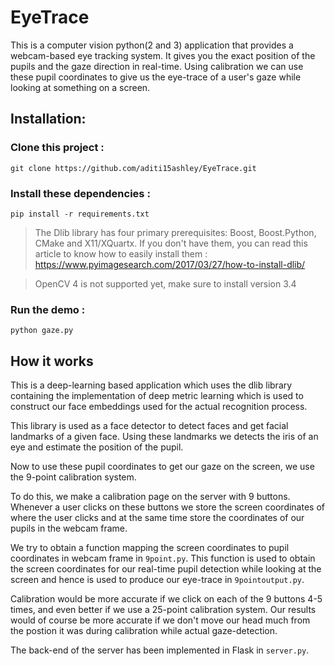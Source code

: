 # EyeTrace

This is a computer vision python(2 and 3) application that provides a webcam-based eye tracking system. It gives you the exact position of the pupils and the gaze direction in real-time. Using calibration we can use these pupil coordinates to give us the eye-trace of a user's gaze while looking at something on a screen. 

## **Installation:** 

### **Clone this project :**

```
git clone https://github.com/aditi15ashley/EyeTrace.git
```

### **Install these dependencies :**

```
pip install -r requirements.txt 
```
> The Dlib library has four primary prerequisites: Boost, Boost.Python, CMake and X11/XQuartx. If you don't have them, you can read this article to know how to easily install them : https://www.pyimagesearch.com/2017/03/27/how-to-install-dlib/

> OpenCV 4 is not supported yet, make sure to install version 3.4

### **Run the demo :**

```
python gaze.py 
```
## How it works

This is a deep-learning based application which uses the dlib library containing the implementation of deep metric learning which is used to construct our face embeddings used for the actual recognition process. 

This library is used as a face detector to detect faces and get facial landmarks of a given face. Using these landmarks we detects the iris of an eye and estimate the position of the pupil. 

Now to use these pupil coordinates to get our gaze on the screen, we use the 9-point calibration system. 

To do this, we make a calibration page on the server with 9 buttons. Whenever a user clicks on these buttons we store the screen coordinates of where the user clicks and at the same time store the coordinates of our pupils in the webcam frame.

We try to obtain a function mapping the screen coordinates to pupil coordinates in webcam frame in `9point.py`. This function is used to obtain the screen coordinates for our real-time pupil detection while looking at the screen and hence is used to produce our eye-trace in `9pointoutput.py`. 

Calibration would be more accurate if we click on each of the 9 buttons 4-5 times, and even better if we use a 25-point calibration system. Our results would of course be more accurate if we don't move our head much from the postion it was during calibration while actual gaze-detection. 

The back-end of the server has been implemented in Flask in `server.py`.


